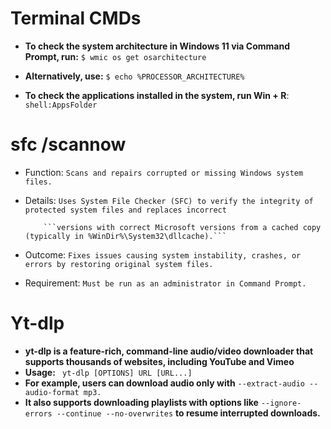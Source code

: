 
# Terminal CMDs

- **To check the system architecture in Windows 11 via Command Prompt, run:** ```$ wmic os get osarchitecture```

- **Alternatively, use:** ```$ echo %PROCESSOR_ARCHITECTURE%```

- **To check the applications installed in the system, run Win + R**: ```shell:AppsFolder```

# **sfc /scannow**

- Function: ```Scans and repairs corrupted or missing Windows system files.```
- Details: ```Uses System File Checker (SFC) to verify the integrity of protected system files and replaces incorrect```
  
          ```versions with correct Microsoft versions from a cached copy (typically in %WinDir%\System32\dllcache).```
- Outcome: ```Fixes issues causing system instability, crashes, or errors by restoring original system files.```
- Requirement: ```Must be run as an administrator in Command Prompt.```

# Yt-dlp

- **yt-dlp is a feature-rich, command-line audio/video downloader that supports thousands of websites, including YouTube and Vimeo**
- **Usage:** ``` yt-dlp [OPTIONS] URL [URL...]```
- **For example, users can download audio only with** ```--extract-audio --audio-format mp3.```
- **It also supports downloading playlists with options like** ```--ignore-errors --continue --no-overwrites``` **to resume interrupted downloads.**

